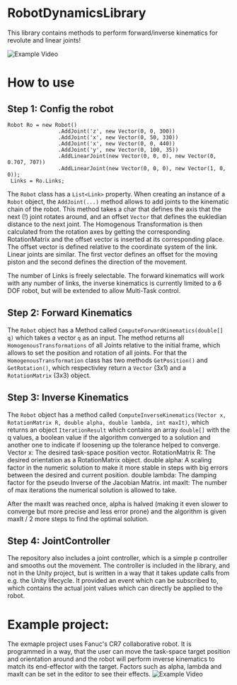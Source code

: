 # RobotDynamicsLibrary
This library contains methods to perform forward/inverse kinematics for revolute and linear joints!

![Example Video](./ReadmeRessources/RobotDynamics.gif)
# How to use
## Step 1: Config the robot

```
Robot Ro = new Robot()
                .AddJoint('z', new Vector(0, 0, 300))
                .AddJoint('x', new Vector(0, 50, 330))
                .AddJoint('x', new Vector(0, 0, 440))
                .AddJoint('y', new Vector(0, 100, 35))
                .AddLinearJoint(new Vector(0, 0, 0), new Vector(0, 0.707, 707))
                .AddLinearJoint(new Vector(0, 0, 0), new Vector(1, 0, 0));
 Links = Ro.Links;
 ```
 
 The `Robot` class has a `List<Link>` property. When creating an instance of a `Robot` object, the `AddJoint(...)` method allows to add joints to the kinematic chain of the robot. This method takes a char that defines the axis that the next (!) joint rotates around, and an offset `Vector` that defines the eukledian distance to the next joint. The Homogenous Transformation is then calculated from the rotation axes by getting the corresponding RotationMatrix and the offset vector is inserted at its corresponding place. The offset vector is defined relative to the coordinate system of the link.
 Linear joints are similar. The first vector defines an offset for the moving piston and the second defines the direction of the movement. 
 
The number of Links is freely selectable. The forward kinematics will work with any number of links, the inverse kinematics is currently limited to a 6 DOF robot, but will be extended to allow Multi-Task control.

## Step 2: Forward Kinematics
The `Robot` object has a Method called `ComputeForwardKinematics(double[] q)` which takes a vector `q` as an input. The method returns all `HomogenousTransformations` of all Joints relative to the initial frame, which allows to set the position and rotation of all joints. For that the `HomogenousTransformation` class has two methods `GetPosition()` and `GetRotation()`, which respectivley return a `Vector` (3x1) and a `RotationMatrix` (3x3) object. 

## Step 3: Inverse Kinematics
The `Robot` object has a method called `ComputeInverseKinematics(Vector x, RotationMatrix R, double alpha, double lambda, int maxIt)`, which returns an object `IterationResult` which contains an array `double[]` with the q values, a boolean value if the algorithm converged to a solution and another one to indicate if loosening up the tolerance helped to converge.
Vector x: The desired task-space position vector.
RotationMatrix R: The desired orientation as a RotationMatrix object.
double alpha: A scaling factor in the numeric solution to make it more stable in steps with big errors between the desired and current position.
double lambda: The damping factor for the pseudo Inverse of the Jacobian Matrix.
int maxIt: The number of max iterations the numerical solution is allowed to take.

After the maxIt was reached once, alpha is halved (making it even slower to converge but more precise and less error prone) and the algorithm is given maxIt / 2 more steps to find the optimal solution. 

## Step 4: JointController
The repository also includes a joint controller, which is a simple p controller and smooths out the movement. The controller is included in the library, and not in the Unity project, but is written in a way that it takes update calls from e.g. the Unity lifecycle. It provided an event which can be subscribed to, which contains the actual joint values which can directly be applied to the robot.

# Example project:
The exmaple project uses Fanuc's CR7 collaborative robot. It is programmed in a way, that the user can move the task-space target position and orientation around and the robot will perform inverse kinematics to match its end-effector with the target. Factors such as alpha, lambda and maxIt can be set in the editor to see their effects.
![Example Video](./ReadmeRessources/RobotDynamics.gif)

